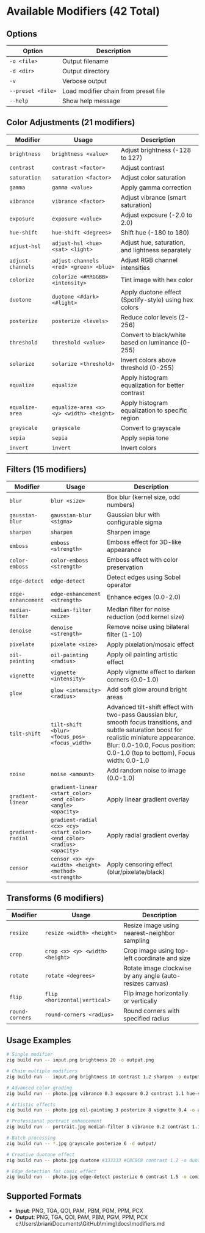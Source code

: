 # Available Modifiers (42 Total)

## Options

| Option | Description |
|--------|-------------|
| `-o <file>` | Output filename |
| `-d <dir>` | Output directory |
| `-v` | Verbose output |
| `--preset <file>` | Load modifier chain from preset file |
| `--help` | Show help message |

## Color Adjustments (21 modifiers)

| Modifier | Usage | Description |
|----------|-------|-------------|
| `brightness` | `brightness <value>` | Adjust brightness (-128 to 127) |
| `contrast` | `contrast <factor>` | Adjust contrast |
| `saturation` | `saturation <factor>` | Adjust color saturation |
| `gamma` | `gamma <value>` | Apply gamma correction |
| `vibrance` | `vibrance <factor>` | Adjust vibrance (smart saturation) |
| `exposure` | `exposure <value>` | Adjust exposure (-2.0 to 2.0) |
| `hue-shift` | `hue-shift <degrees>` | Shift hue (-180 to 180) |
| `adjust-hsl` | `adjust-hsl <hue> <sat> <light>` | Adjust hue, saturation, and lightness separately |
| `adjust-channels` | `adjust-channels <red> <green> <blue>` | Adjust RGB channel intensities |
| `colorize` | `colorize <#RRGGBB> <intensity>` | Tint image with hex color |
| `duotone` | `duotone <#dark> <#light>` | Apply duotone effect (Spotify-style) using hex colors |
| `posterize` | `posterize <levels>` | Reduce color levels (2-256) |
| `threshold` | `threshold <value>` | Convert to black/white based on luminance (0-255) |
| `solarize` | `solarize <threshold>` | Invert colors above threshold (0-255) |
| `equalize` | `equalize` | Apply histogram equalization for better contrast |
| `equalize-area` | `equalize-area <x> <y> <width> <height>` | Apply histogram equalization to specific region |
| `grayscale` | `grayscale` | Convert to grayscale |
| `sepia` | `sepia` | Apply sepia tone |
| `invert` | `invert` | Invert colors |

## Filters (15 modifiers)

| Modifier | Usage | Description |
|----------|-------|-------------|
| `blur` | `blur <size>` | Box blur (kernel size, odd numbers) |
| `gaussian-blur` | `gaussian-blur <sigma>` | Gaussian blur with configurable sigma |
| `sharpen` | `sharpen` | Sharpen image |
| `emboss` | `emboss <strength>` | Emboss effect for 3D-like appearance |
| `color-emboss` | `color-emboss <strength>` | Emboss effect with color preservation |
| `edge-detect` | `edge-detect` | Detect edges using Sobel operator |
| `edge-enhancement` | `edge-enhancement <strength>` | Enhance edges (0.0-2.0) |
| `median-filter` | `median-filter <size>` | Median filter for noise reduction (odd kernel size) |
| `denoise` | `denoise <strength>` | Remove noise using bilateral filter (1-10) |
| `pixelate` | `pixelate <size>` | Apply pixelation/mosaic effect |
| `oil-painting` | `oil-painting <radius>` | Apply oil painting artistic effect |
| `vignette` | `vignette <intensity>` | Apply vignette effect to darken corners (0.0-1.0) |
| `glow` | `glow <intensity> <radius>` | Add soft glow around bright areas |
| `tilt-shift` | `tilt-shift <blur> <focus_pos> <focus_width>` | Advanced tilt-shift effect with two-pass Gaussian blur, smooth focus transitions, and subtle saturation boost for realistic miniature appearance. Blur: 0.0-10.0, Focus position: 0.0-1.0 (top to bottom), Focus width: 0.0-1.0 |
| `noise` | `noise <amount>` | Add random noise to image (0.0-1.0) |
| `gradient-linear` | `gradient-linear <start_color> <end_color> <angle> <opacity>` | Apply linear gradient overlay |
| `gradient-radial` | `gradient-radial <cx> <cy> <start_color> <end_color> <radius> <opacity>` | Apply radial gradient overlay |
| `censor` | `censor <x> <y> <width> <height> <method> <strength>` | Apply censoring effect (blur/pixelate/black) |

## Transforms (6 modifiers)

| Modifier | Usage | Description |
|----------|-------|-------------|
| `resize` | `resize <width> <height>` | Resize image using nearest-neighbor sampling |
| `crop` | `crop <x> <y> <width> <height>` | Crop image using top-left coordinate and size |
| `rotate` | `rotate <degrees>` | Rotate image clockwise by any angle (auto-resizes canvas) |
| `flip` | `flip <horizontal\|vertical>` | Flip image horizontally or vertically |
| `round-corners` | `round-corners <radius>` | Round corners with specified radius |

## Usage Examples

```bash
# Single modifier
zig build run -- input.png brightness 20 -o output.png

# Chain multiple modifiers
zig build run -- input.png brightness 10 contrast 1.2 sharpen -o output.png

# Advanced color grading
zig build run -- photo.jpg vibrance 0.3 exposure 0.2 contrast 1.1 hue-shift 15 -o graded.png

# Artistic effects
zig build run -- photo.jpg oil-painting 3 posterize 8 vignette 0.4 -o artistic.png

# Professional portrait enhancement
zig build run -- portrait.jpg median-filter 3 vibrance 0.2 contrast 1.1 sharpen -o enhanced.png

# Batch processing
zig build run -- *.jpg grayscale posterize 6 -d output/

# Creative duotone effect
zig build run -- photo.jpg duotone #333333 #C8C8C8 contrast 1.2 -o duotone.png

# Edge detection for comic effect
zig build run -- photo.jpg edge-detect posterize 6 contrast 1.5 -o comic.png
```

## Supported Formats
- **Input**: PNG, TGA, QOI, PAM, PBM, PGM, PPM, PCX
- **Output**: PNG, TGA, QOI, PAM, PBM, PGM, PPM, PCX</content>
<parameter name="filePath">c:\Users\brian\Documents\GitHub\mimg\docs\modifiers.md